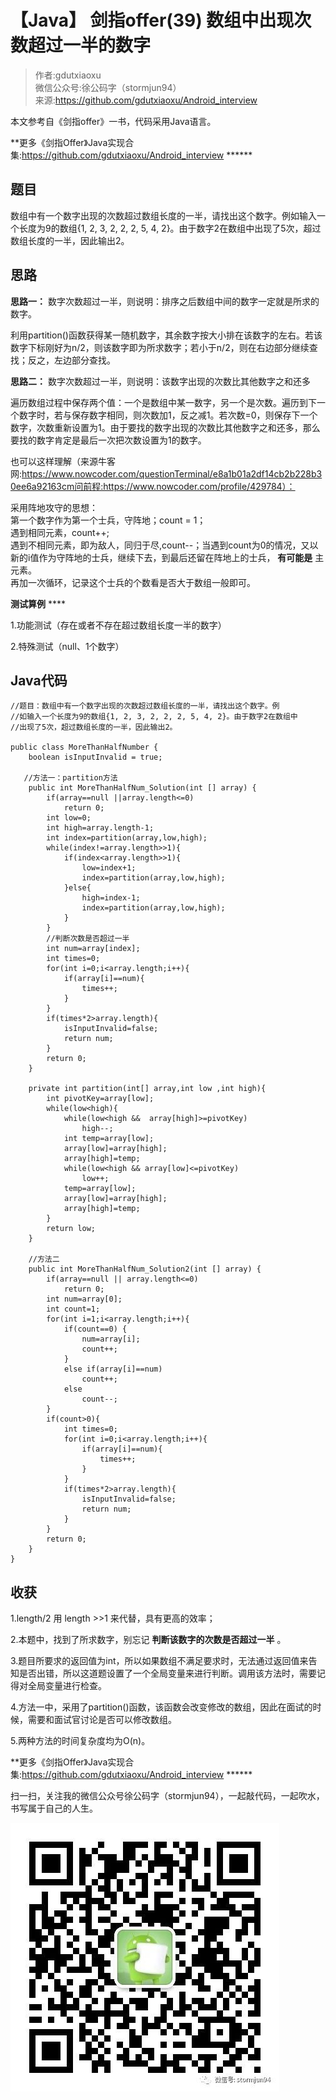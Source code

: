 # 【Java】 剑指offer(39) 数组中出现次数超过一半的数字  
  
> 作者:gdutxiaoxu<br/> 微信公众号:徐公码字（stormjun94）<br/>来源:https://github.com/gdutxiaoxu/Android_interview

本文参考自《剑指offer》一书，代码采用Java语言。

**更多《剑指Offer》Java实现合集:https://github.com/gdutxiaoxu/Android_interview ******

## 题目

数组中有一个数字出现的次数超过数组长度的一半，请找出这个数字。例如输入一个长度为9的数组{1, 2, 3, 2, 2, 2, 5, 4,
2}。由于数字2在数组中出现了5次，超过数组长度的一半，因此输出2。

## 思路

**思路一：** 数字次数超过一半，则说明：排序之后数组中间的数字一定就是所求的数字。

利用partition()函数获得某一随机数字，其余数字按大小排在该数字的左右。若该数字下标刚好为n/2，则该数字即为所求数字；若小于n/2，则在右边部分继续查找；反之，左边部分查找。

**思路二：** 数字次数超过一半，则说明：该数字出现的次数比其他数字之和还多

遍历数组过程中保存两个值：一个是数组中某一数字，另一个是次数。遍历到下一个数字时，若与保存数字相同，则次数加1，反之减1。若次数=0，则保存下一个数字，次数重新设置为1。由于要找的数字出现的次数比其他数字之和还多，那么要找的数字肯定是最后一次把次数设置为1的数字。

也可以这样理解（来源牛客网:https://www.nowcoder.com/questionTerminal/e8a1b01a2df14cb2b228b30ee6a92163cm问前程:https://www.nowcoder.com/profile/429784）：

采用阵地攻守的思想：  
第一个数字作为第一个士兵，守阵地；count = 1；  
遇到相同元素，count++;  
遇到不相同元素，即为敌人，同归于尽,count--；当遇到count为0的情况，又以新的i值作为守阵地的士兵，继续下去，到最后还留在阵地上的士兵，
**有可能是** 主元素。  
再加一次循环，记录这个士兵的个数看是否大于数组一般即可。

**测试算例** ****

1.功能测试（存在或者不存在超过数组长度一半的数字）

2.特殊测试（null、1个数字）

## **Java代码**

    
    
    //题目：数组中有一个数字出现的次数超过数组长度的一半，请找出这个数字。例
    //如输入一个长度为9的数组{1, 2, 3, 2, 2, 2, 5, 4, 2}。由于数字2在数组中
    //出现了5次，超过数组长度的一半，因此输出2。
    
    public class MoreThanHalfNumber {
        boolean isInputInvalid = true;
        
       //方法一：partition方法
        public int MoreThanHalfNum_Solution(int [] array) {
            if(array==null ||array.length<=0)
                return 0;
            int low=0;
            int high=array.length-1;
            int index=partition(array,low,high);
            while(index!=array.length>>1){
                if(index<array.length>>1){
                    low=index+1;
                    index=partition(array,low,high);
                }else{
                    high=index-1;
                    index=partition(array,low,high);
                }
            }
            //判断次数是否超过一半
            int num=array[index];
            int times=0;
            for(int i=0;i<array.length;i++){
                if(array[i]==num){
                    times++;
                }
            }
            if(times*2>array.length){
                isInputInvalid=false;
                return num;
            }
            return 0;
        }
        
        private int partition(int[] array,int low ,int high){
            int pivotKey=array[low];
            while(low<high){
                while(low<high &&  array[high]>=pivotKey)
                    high--;
                int temp=array[low];
                array[low]=array[high];
                array[high]=temp;
                while(low<high && array[low]<=pivotKey)
                    low++;
                temp=array[low];
                array[low]=array[high];
                array[high]=temp;
            }
            return low;
        }
        
        //方法二
        public int MoreThanHalfNum_Solution2(int [] array) {
            if(array==null || array.length<=0)
                return 0;
            int num=array[0];
            int count=1;
            for(int i=1;i<array.length;i++){
                if(count==0) {
                    num=array[i];
                    count++;
                }
                else if(array[i]==num)
                    count++;
                else
                    count--;
            }
            if(count>0){
                int times=0;
                for(int i=0;i<array.length;i++){
                    if(array[i]==num){
                        times++;
                    }
                }
                if(times*2>array.length){
                    isInputInvalid=false;
                    return num;
                }
            }
            return 0; 
        }
    }
    

## **收获**

1.length/2 用 length >>1 来代替，具有更高的效率；

2.本题中，找到了所求数字，别忘记 **判断该数字的次数是否超过一半** 。

3.题目所要求的返回值为int，所以如果数组不满足要求时，无法通过返回值来告知是否出错，所以这道题设置了一个全局变量来进行判断。调用该方法时，需要记得对全局变量进行检查。

4.方法一中，采用了partition()函数，该函数会改变修改的数组，因此在面试的时候，需要和面试官讨论是否可以修改数组。

5.两种方法的时间复杂度均为O(n)。

**更多《剑指Offer》Java实现合集:https://github.com/gdutxiaoxu/Android_interview ******

扫一扫，关注我的微信公众号徐公码字（stormjun94），一起敲代码，一起吹水，书写属于自己的人生。

![](https://raw.githubusercontent.com/gdutxiaoxu/blog_pic/master/offer/20200722234908.png)